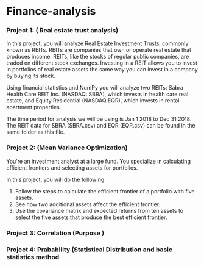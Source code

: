 # Finance-analysis

### Project 1: ( Real estate trust analysis) 

In this project, you will analyze Real Estate Investment Trusts, commonly known as REITs. REITs are companies that own or operate real estate that produces income. REITs, like the stocks of regular public companies, are traded on different stock exchanges. Investing in a REIT allows you to invest in portfolios of real estate assets the same way you can invest in a company by buying its stock.

Using financial statistics and NumPy you will analyze two REITs: Sabra Health Care REIT Inc. (NASDAQ: SBRA), which invests in health care real estate, and Equity Residential (NASDAQ:EQR), which invests in rental apartment properties.

The time period for analysis we will be using is Jan 1 2018 to Dec 31 2018. The REIT data for SBRA (SBRA.csv) and EQR (EQR.csv) can be found in the same folder as this file.

### Project 2: (Mean Variance Optimization)

You're an investment analyst at a large fund. You specialize in calculating efficient frontiers and selecting assets for portfolios.

In this project, you will do the following:
1. Follow the steps to calculate the efficient frontier of a portfolio with five assets.
2. See how two additional assets affect the efficient frontier.
3. Use the covariance matrix and expected returns from ten assets to select the five assets that produce the best efficient frontier.

### Project 3: Correlation (Purpose )

### Project 4: Prabability (Statistical Distribution and basic statistics method
